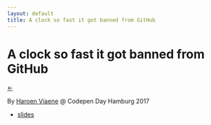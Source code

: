 ```yaml
---
layout: default
title: A clock so fast it got banned from GitHub
---
```


# A clock so fast it got banned from GitHub

[←](../..)

By [Haroen Viaene](https://haroen.me) @ Codepen Day Hamburg 2017

* [slides](./bullgit-fast-clock.pdf)
